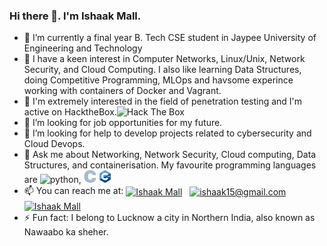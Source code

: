 ### Hi there 👋. I'm Ishaak Mall.



<!--
**ishaak15/ishaak15** is a ✨ _special_ ✨ repository because its `README.md` (this file) appears on your GitHub profile.

Here are some ideas to get you started:

-->

- 🔭 I’m currently a final year B. Tech CSE student in Jaypee University of Engineering and Technology
- 🌱 I have a keen interest in Computer Networks, Linux/Unix, Network Security, and Cloud Computing. I also like learning Data Structures, doing Competitive Programming, MLOps and havsome experince working with containers of Docker and Vagrant. 
- 🔐 I'm extremely interested in the field of penetration testing and I'm active on HacktheBox.<img src="http://www.hackthebox.eu/badge/image/119188" alt="Hack The Box">
- 👯 I’m looking for job opportunities for my future.
- 🤔 I’m looking for help to develop projects related to cybersecurity and Cloud Devops.
- 💬 Ask me about Networking, Network Security, Cloud computing, Data Structures, and containerisation. My favourite programming languages are <img src="https://upload.wikimedia.org/wikipedia/commons/0/0a/Python.svg" alt="python" width="20" height="20"/>, <img src="https://github.com/devicons/devicon/blob/master/icons/c/c-original.svg" alt="c" width="20" height="20"/> <img src="https://github.com/devicons/devicon/blob/master/icons/cplusplus/cplusplus-original.svg" alt="cpp" width="20" height="20"/> 
- 📫 You can reach me at: <a href="https://www.linkedin.com/in/ishaak-mall-2034a/" target="blank"><img align="center" src="https://cdn.jsdelivr.net/npm/simple-icons@3.0.1/icons/linkedin.svg" alt="Ishaak Mall" height="20" width="20" /></a> &nbsp;
<a href="mailto:ishaak15@gmail.com" target="blank"><img align="center" src="https://cdn.jsdelivr.net/npm/simple-icons@3.0.1/icons/gmail.svg" alt="ishaak15@gmail.com" height="20" width="20" /></a>
<a href="https://www.instagram.com/_fireheart15_/" target="blank"><img align="center" src="https://cdn.jsdelivr.net/npm/simple-icons@3.0.1/icons/instagram.svg" alt="Ishaak Mall" height="20" width="20" /></a>
- ⚡ Fun fact: I belong to Lucknow a city in Northern India, also known as Nawaabo ka sheher.

